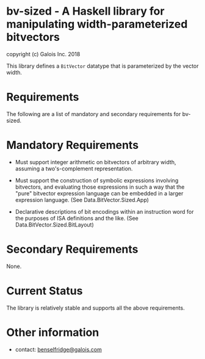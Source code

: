 bv-sized - A Haskell library for manipulating width-parameterized bitvectors
===

copyright (c) Galois Inc. 2018

This library defines a `BitVector` datatype that is parameterized by the vector
width.

Requirements
===

The following are a list of mandatory and secondary requirements for bv-sized.

Mandatory Requirements
===

- Must support integer arithmetic on bitvectors of arbitrary width, assuming a
  two's-complement representation.

- Must support the construction of symbolic expressions involving bitvectors,
  and evaluating those expressions in such a way that the "pure" bitvector
  expression language can be embedded in a larger expression language. (See
  Data.BitVector.Sized.App)

- Declarative descriptions of bit encodings within an instruction word for the
  purposes of ISA definitions and the like. (See Data.BitVector.Sized.BitLayout)

Secondary Requirements
===

None.

Current Status
===

The library is relatively stable and supports all the above requirements.

Other information
===

* contact: benselfridge@galois.com
